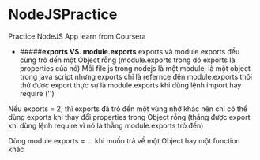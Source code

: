 # NodeJSPractice
Practice NodeJS App learn from Coursera


- #####**exports VS. module.exports**
exports và module.exports đều cùng trỏ đến một Object rỗng (module.exports trong đó exports là properties của nó)
Mỗi file js trong nodejs là một module, là một object trong java script
nhưng exports chỉ là refernce đến module.exports thôi
thứ được export thực sự là module.exports khi dùng lệnh import hay require ('')

Nếu exports = 2; thì exports đã trỏ đến một vùng nhớ khác
nên chỉ có thể dùng exports khi thay đổi properties trong Object rỗng
(thằng được export khi dùng lệnh require vì nó là thằng module.exports trỏ đến)

Dùng module.exports = ... khi muốn trả về một Object hay một function khác
